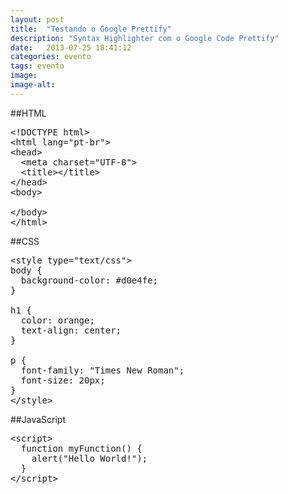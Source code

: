 ```yaml
---
layout: post
title:  "Testando o Google Prettify"
description: "Syntax Highlighter com o Google Code Prettify"
date:   2013-07-25 18:41:12
categories: evento
tags: evento
image: 
image-alt: 
---
```


##HTML

<pre class="lang-html prettyprint linenums">
&lt;!DOCTYPE html&gt;
&lt;html lang=&quot;pt-br&quot;&gt;
&lt;head&gt;
  &lt;meta charset=&quot;UTF-8&quot;&gt;
  &lt;title&gt;&lt;/title&gt;
&lt;/head&gt;
&lt;body&gt;
  
&lt;/body&gt;
&lt;/html&gt;
</pre>

##CSS

<pre class="lang-html prettyprint linenums">
&lt;style type=&quot;text/css&quot;&gt;
body {
  background-color: #d0e4fe;
}

h1 {
  color: orange;
  text-align: center;
}

p {
  font-family: &quot;Times New Roman&quot;;
  font-size: 20px;
}
&lt;/style&gt;
</pre>

##JavaScript

<pre class="lang-html prettyprint linenums">
&lt;script&gt;
  function myFunction() {
    alert(&quot;Hello World!&quot;);
  }
&lt;/script&gt;
</pre>